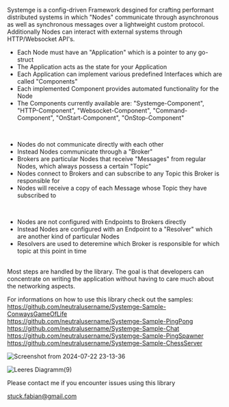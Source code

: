 Systemge is a config-driven Framework desgined for crafting performant distributed systems in which "Nodes" communicate through asynchronous as well as synchronous messages over a lightweight custom protocol.  
Additionally Nodes can interact with external systems through HTTP/Websocket API's.  
  
- Each Node must have an "Application" which is a pointer to any go-struct  
- The Application acts as the state for your Application  
- Each Application can implement various predefined Interfaces which are called "Components"  
- Each implemented Component provides automated functionality for the Node  
- The Components currently available are: "Systemge-Component", "HTTP-Component", "Websocket-Component", "Command-Component", "OnStart-Component", "OnStop-Component"
<br>

- Nodes do not communicate directly with each other  
- Instead Nodes communicate through a "Broker"  
- Brokers are particular Nodes that receive "Messages" from regular Nodes, which always possess a certain "Topic"  
- Nodes connect to Brokers and can subscribe to any Topic this Broker is responsible for  
- Nodes will receive a copy of each Message whose Topic they have subscribed to
<br>

- Nodes are not configured with Endpoints to Brokers directly  
- Instead Nodes are configured with an Endpoint to a "Resolver" which are another kind of particular Nodes  
- Resolvers are used to deteremine which Broker is responsible for which topic at this point in time  
<br>
Most steps are handled by the library.  
The goal is that developers can concentrate on writing the application without having to care much about the networking aspects.  
  
For informations on how to use this library check out the samples:  
https://github.com/neutralusername/Systemge-Sample-ConwaysGameOfLife  
https://github.com/neutralusername/Systemge-Sample-PingPong  
https://github.com/neutralusername/Systemge-Sample-Chat  
https://github.com/neutralusername/Systemge-Sample-PingSpawner  
https://github.com/neutralusername/Systemge-Sample-ChessServer  

![Screenshot from 2024-07-22 23-13-36](https://github.com/user-attachments/assets/2db43478-bdfe-4632-88e2-49462a3ae677)

  
![Leeres Diagramm(9)](https://github.com/neutralusername/Systemge/assets/39095721/0a0d9b5e-d0b0-435f-a7f4-9a01bca3ba46)

Please contact me if you encounter issues using this library

stuck.fabian@gmail.com

